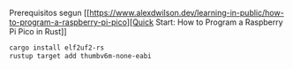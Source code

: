 Prerequisitos segun [[https://www.alexdwilson.dev/learning-in-public/how-to-program-a-raspberry-pi-pico][Quick Start: How to Program a Raspberry Pi Pico in Rust]]

```bash
cargo install elf2uf2-rs
rustup target add thumbv6m-none-eabi
```
